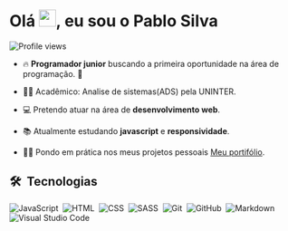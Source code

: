<h1 align="left">Olá <img src="https://raw.githubusercontent.com/kaueMarques/kaueMarques/master/hi.gif" width="30px">, eu sou o Pablo Silva</h1>
<p align="left"> <img src="https://komarev.com/ghpvc/?username=PabloSilva23&color=yellow" alt="Profile views" /> </p>

- 🔥 **Programador junior** buscando a primeira oportunidade na área de programação. 🚀

- :man_student: Acadêmico: Analise de sistemas(ADS) pela UNINTER.

- :computer: Pretendo atuar na área de **desenvolvimento web**.

- :books: Atualmente estudando **javascript** e **responsividade**.

- :woman_technologist: Pondo em prática nos meus projetos pessoais [Meu portifólio](https://cocky-bhabha-789e44.netlify.app/).


## 🛠 &nbsp;Tecnologias

![JavaScript](https://img.shields.io/badge/-JavaScript-05122A?style=flat&logo=javascript)&nbsp;
![HTML](https://img.shields.io/badge/-HTML-05122A?style=flat&logo=HTML5)&nbsp;
![CSS](https://img.shields.io/badge/-CSS-05122A?style=flat&logo=CSS3&logoColor=1572B6)&nbsp;
![SASS](https://img.shields.io/badge/-SASS-05122A?style=flat&logo=SASS&logoColor=f699cd)&nbsp;
![Git](https://img.shields.io/badge/-Git-05122A?style=flat&logo=git)&nbsp;
![GitHub](https://img.shields.io/badge/-GitHub-05122A?style=flat&logo=github)&nbsp;
![Markdown](https://img.shields.io/badge/-Markdown-05122A?style=flat&logo=markdown)&nbsp;
![Visual Studio Code](https://img.shields.io/badge/-Visual%20Studio%20Code-05122A?style=flat&logo=visual-studio-code&logoColor=007ACC)&nbsp;

